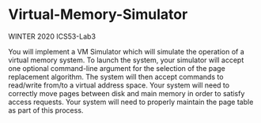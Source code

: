 # Virtual-Memory-Simulator

WINTER 2020 ICS53-Lab3

You will implement a VM Simulator which will simulate the operation of a virtual memory system. To launch the system, your simulator will accept one optional command-line argument for the selection of the page replacement algorithm. The system will then accept commands to read/write from/to a virtual address space. Your system will need to correctly move pages between disk and main memory in order to satisfy access requests. Your system will need to properly maintain the page table as part of this process.
